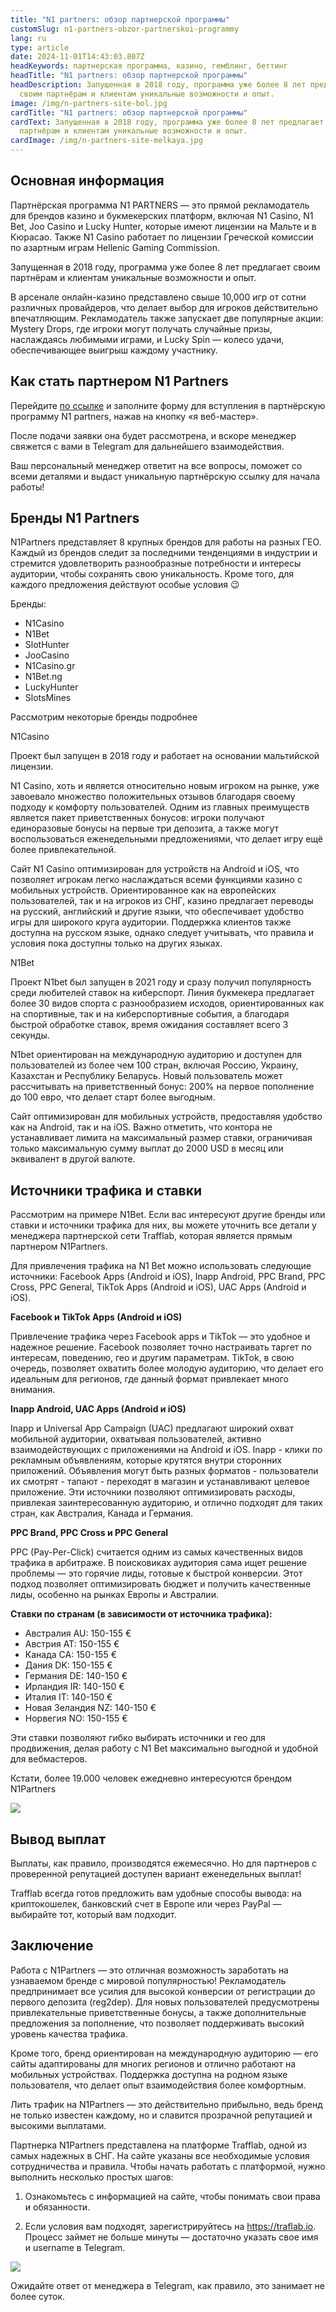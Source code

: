 ```yaml
---
title: "N1 partners: обзор партнерской программы"
customSlug: n1-partners-obzor-partnerskoi-programmy
lang: ru
type: article
date: 2024-11-01T14:43:03.807Z
headKeywords: партнерская программа, казино, гемблинг, беттинг
headTitle: "N1 partners: обзор партнерской программы"
headDescription: Запущенная в 2018 году, программа уже более 8 лет предлагает
  своим партнёрам и клиентам уникальные возможности и опыт.
image: /img/n-partners-site-bol.jpg
cardTitle: "N1 partners: обзор партнерской программы"
cardText: Запущенная в 2018 году, программа уже более 8 лет предлагает своим
  партнёрам и клиентам уникальные возможности и опыт.
cardImage: /img/n-partners-site-melkaya.jpg
---
```



## Основная информация 

Партнёрская программа N1 PARTNERS — это прямой рекламодатель для брендов казино и букмекерских платформ, включая N1 Casino, N1 Bet, Joo Casino и Lucky Hunter, которые имеют лицензии на Мальте и в Кюрасао. Также N1 Casino работает по лицензии Греческой комиссии по азартным играм Hellenic Gaming Commission.

Запущенная в 2018 году, программа уже более 8 лет предлагает своим партнёрам и клиентам уникальные возможности и опыт. 

В арсенале онлайн-казино представлено свыше 10,000 игр от сотни различных провайдеров, что делает выбор для игроков действительно впечатляющим. Рекламодатель также запускает две популярные акции: Mystery Drops, где игроки могут получать случайные призы, наслаждаясь любимыми играми, и Lucky Spin — колесо удачи, обеспечивающее выигрыш каждому участнику.



## Как стать партнером N1 Partners

Перейдите [по ссылке](https://trafflab.io/ru/) и заполните форму для вступления в партнёрскую программу N1 partners, нажав на кнопку «я веб-мастер».

После подачи заявки она будет рассмотрена, и вскоре менеджер свяжется с вами в Telegram для дальнейшего взаимодействия.

Ваш персональный менеджер ответит на все вопросы, поможет со всеми деталями и выдаст уникальную партнёрскую ссылку для начала работы!



## Бренды N1 Partners

N1Partners представляет 8 крупных брендов для работы на разных ГЕО. Каждый из брендов следит за последними тенденциями в индустрии и стремится удовлетворить разнообразные потребности и интересы аудитории, чтобы сохранять свою уникальность. Кроме того, для каждого предложения действуют особые условия 😉

Бренды:

* N1Casino
* N1Bet
* SlotHunter
* JooCasino 
* N1Casino.gr
* N1Bet.ng
* LuckyHunter
* SlotsMines 

Рассмотрим некоторые бренды подробнее

N1Casino

Проект был запущен в 2018 году и работает на основании мальтийской лицензии.

N1 Casino, хоть и является относительно новым игроком на рынке, уже завоевало множество положительных отзывов благодаря своему подходу к комфорту пользователей. Одним из главных преимуществ является пакет приветственных бонусов: игроки получают единоразовые бонусы на первые три депозита, а также могут воспользоваться еженедельными предложениями, что делает игру ещё более привлекательной.

Сайт N1 Casino оптимизирован для устройств на Android и iOS, что позволяет игрокам легко наслаждаться всеми функциями казино с мобильных устройств. Ориентированное как на европейских пользователей, так и на игроков из СНГ, казино предлагает переводы на русский, английский и другие языки, что обеспечивает удобство игры для широкого круга аудитории. Поддержка клиентов также доступна на русском языке, однако следует учитывать, что правила и условия пока доступны только на других языках.

N1Bet

Проект N1bet был запущен в 2021 году и сразу получил популярность среди любителей ставок на киберспорт. Линия букмекера предлагает более 30 видов спорта с разнообразием исходов, ориентированных как на спортивные, так и на киберспортивные события, а благодаря быстрой обработке ставок, время ожидания составляет всего 3 секунды.

N1bet ориентирован на международную аудиторию и доступен для пользователей из более чем 100 стран, включая Россию, Украину, Казахстан и Республику Беларусь. Новый пользователь может рассчитывать на приветственный бонус: 200% на первое пополнение до 100 евро, что делает старт более выгодным. 

Сайт оптимизирован для мобильных устройств, предоставляя удобство как на Android, так и на iOS. Важно отметить, что контора не устанавливает лимита на максимальный размер ставки, ограничивая только максимальную сумму выплат до 2000 USD в месяц или эквивалент в другой валюте.



## Источники трафика и ставки

Рассмотрим на примере N1Bet. Если вас интересуют другие бренды или ставки и источники трафика для них, вы можете уточнить все детали у менеджера партнерской сети Trafflab, которая является прямым партнером N1Partners.

Для привлечения трафика на N1 Bet можно использовать следующие источники: Facebook Apps (Android и iOS), Inapp Android, PPC Brand, PPC Cross, PPC General, TikTok Apps (Android и iOS), UAC Apps (Android и iOS).

**Facebook и TikTok Apps (Android и iOS)**

Привлечение трафика через Facebook apps и TikTok — это удобное и надежное решение. Facebook позволяет точно настраивать таргет по интересам, поведению, гео и другим параметрам. TikTok, в свою очередь, позволяет охватить более молодую аудиторию, что делает его идеальным для регионов, где данный формат привлекает много внимания.

**Inapp Android, UAC Apps (Android и iOS)**

Inapp и Universal App Campaign (UAC) предлагают широкий охват мобильной аудитории, охватывая пользователей, активно взаимодействующих с приложениями на Android и iOS. Inapp - клики по рекламным объявлениям, которые крутятся внутри сторонних приложений. Объявления могут быть разных форматов - пользователи их смотрят - тапают - переходят в магазин и устанавливают целевое приложение. Эти источники позволяют оптимизировать расходы, привлекая заинтересованную аудиторию, и отлично подходят для таких стран, как Австралия, Канада и Германия.

**PPC Brand, PPC Cross и PPC General**

PPC (Pay-Per-Click) считается одним из самых качественных видов трафика в арбитраже. В поисковиках аудитория сама ищет решение проблемы — это горячие лиды, готовые к быстрой конверсии. Этот подход позволяет оптимизировать бюджет и получить качественные лиды, особенно на рынках Европы и Австралии.

**Ставки по странам (в зависимости от источника трафика):**

* Австралия AU: 150-155 €
* Австрия AT: 150-155 €
* Канада CA: 150-155 €
* Дания DK: 150-155 €
* Германия DE: 140-150 €
* Ирландия IR: 140-150 €
* Италия IT: 140-150 €
* Новая Зеландия NZ: 140-150 €
* Норвегия NO: 150-155 €

Эти ставки позволяют гибко выбирать источники и гео для продвижения, делая работу с N1 Bet максимально выгодной и удобной для вебмастеров.

Кстати, более 19.000 человек ежедневно интересуются брендом N1Partners

![](https://lh7-rt.googleusercontent.com/docsz/AD_4nXcTcO6076zmRiqdISUov3Z7HN5dKX5objw8EsBGTJe7qaaIyzajwXYyVFMaSTFbNy9vkjRYMN53Qxw8vmmmpvtks1xyqtTKNTlraNeRnAmqYaHn53TXVYCeg_zXX2YRXouFl5aTKGyPnBt9Q6AfDlU_yE7H?key=ctBlRtjX9ZXkX_T8F4BF3Dy8)



## Вывод выплат

Выплаты, как правило, производятся ежемесячно. Но для партнеров с проверенной репутацией доступен вариант еженедельных выплат!

Trafflab всегда готов предложить вам удобные способы вывода: на криптокошелек, банковский счет в Европе или через PayPal — выбирайте тот, который вам подходит.



## Заключение 

Работа с N1Partners — это отличная возможность заработать на узнаваемом бренде с мировой популярностью! Рекламодатель предпринимает все усилия для высокой конверсии от регистрации до первого депозита (reg2dep). Для новых пользователей предусмотрены привлекательные приветственные бонусы, а также дополнительные предложения за пополнение, что позволяет поддерживать высокий уровень качества трафика.

Кроме того, бренд ориентирован на международную аудиторию — его сайты адаптированы для многих регионов и отлично работают на мобильных устройствах. Поддержка доступна на родном языке пользователя, что делает опыт взаимодействия более комфортным.

Лить трафик на N1Partners — это действительно прибыльно, ведь бренд не только известен каждому, но и славится прозрачной репутацией и высокими выплатами.



Партнерка N1Partners представлена на платформе Trafflab, одной из самых надежных в СНГ. На сайте указаны все необходимые условия сотрудничества и правила. Чтобы начать работать с платформой, нужно выполнить несколько простых шагов:

1. Ознакомьтесь с информацией на сайте, чтобы понимать свои права и обязанности.

2. Если условия вам подходят, зарегистрируйтесь на https://traflab.io. Процесс займет не больше минуты — достаточно указать свое имя и username в Telegram.

![](https://lh7-rt.googleusercontent.com/docsz/AD_4nXdMlG8s-FaZl5VQU3vpE_ogRw88fJ38ivCB7HOCcoPDX2u4h7BrWsJofuhFSD_PENwxI_2gtmIMq9ErPgSCMOEcD3HjkZdPPs2mgxC9im2zi_PGQK79RM11xt1XTIPlH29ljbjQ-xU8LstbuB2pNjSwTL68?key=ctBlRtjX9ZXkX_T8F4BF3Dy8)

Ожидайте ответ от менеджера в Telegram, как правило, это занимает не более суток.